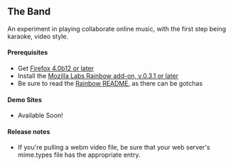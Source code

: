 ## The Band

An experiment in playing collaborate online music, with the first step being karaoke, video style.

#### Prerequisites
* Get [Firefox 4.0b12 or later](https://www.mozilla.com/en-US/firefox/RC/)
* Install the [Mozilla Labs Rainbow add-on, v.0.3.1 or later](https://addons.mozilla.org/en-US/firefox/addon/mozilla-labs-rainbow/)
* Be sure to read the [Rainbow README](http://github.com/mozilla/rainbow/blob/master/README), 
as there can be gotchas


#### Demo Sites
* Available Soon!

#### Release notes
* If you're pulling a webm video file, be sure that your web server's mime.types file has the appropriate entry.


